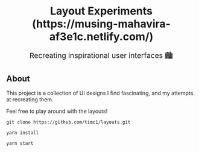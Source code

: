 <h1 align="center">
  Layout Experiments
  <br>
  (https://musing-mahavira-af3e1c.netlify.com/)
  <br>
</h1>
<p align="center" style="font-size: 1.2rem;">Recreating inspirational user interfaces 🏙</p>

## About

This project is a collection of UI designs I find fascinating, and my attempts at recreating them.

Feel free to play around with the layouts!
```
git clone https://github.com/timc1/layouts.git

yarn install

yarn start
```
